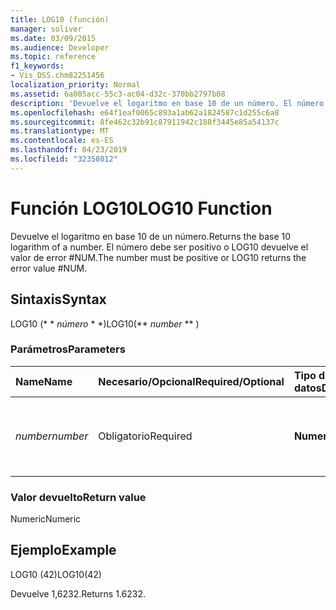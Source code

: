 ```yaml
---
title: LOG10 (función)
manager: soliver
ms.date: 03/09/2015
ms.audience: Developer
ms.topic: reference
f1_keywords:
- Vis_DSS.chm82251456
localization_priority: Normal
ms.assetid: 6a005acc-55c3-ac04-d32c-370bb2797b08
description: 'Devuelve el logaritmo en base 10 de un número. El número debe ser positivo o LOG10 devuelve el valor de error #NUM.'
ms.openlocfilehash: e64f1eaf0065c893a1ab62a1824587c1d255c6a8
ms.sourcegitcommit: 8fe462c32b91c87911942c188f3445e85a54137c
ms.translationtype: MT
ms.contentlocale: es-ES
ms.lasthandoff: 04/23/2019
ms.locfileid: "32358012"
---
```

# <a name="log10-function"></a><span data-ttu-id="e88e7-104">Función LOG10</span><span class="sxs-lookup"><span data-stu-id="e88e7-104">LOG10 Function</span></span>

<span data-ttu-id="e88e7-105">Devuelve el logaritmo en base 10 de un número.</span><span class="sxs-lookup"><span data-stu-id="e88e7-105">Returns the base 10 logarithm of a number.</span></span> <span data-ttu-id="e88e7-106">El número debe ser positivo o LOG10 devuelve el valor de error #NUM.</span><span class="sxs-lookup"><span data-stu-id="e88e7-106">The number must be positive or LOG10 returns the error value #NUM.</span></span>
  
## <a name="syntax"></a><span data-ttu-id="e88e7-107">Sintaxis</span><span class="sxs-lookup"><span data-stu-id="e88e7-107">Syntax</span></span>

<span data-ttu-id="e88e7-108">LOG10 (\* \* *número* \* \*)</span><span class="sxs-lookup"><span data-stu-id="e88e7-108">LOG10(\*\* *number* \*\* )</span></span> 
  
### <a name="parameters"></a><span data-ttu-id="e88e7-109">Parámetros</span><span class="sxs-lookup"><span data-stu-id="e88e7-109">Parameters</span></span>

|<span data-ttu-id="e88e7-110">**Name**</span><span class="sxs-lookup"><span data-stu-id="e88e7-110">**Name**</span></span>|<span data-ttu-id="e88e7-111">**Necesario/Opcional**</span><span class="sxs-lookup"><span data-stu-id="e88e7-111">**Required/Optional**</span></span>|<span data-ttu-id="e88e7-112">**Tipo de datos**</span><span class="sxs-lookup"><span data-stu-id="e88e7-112">**Data Type**</span></span>|<span data-ttu-id="e88e7-113">**Descripción**</span><span class="sxs-lookup"><span data-stu-id="e88e7-113">**Description**</span></span>|
|:-----|:-----|:-----|:-----|
| <span data-ttu-id="e88e7-114">_number_</span><span class="sxs-lookup"><span data-stu-id="e88e7-114">_number_</span></span> <br/> |<span data-ttu-id="e88e7-115">Obligatorio</span><span class="sxs-lookup"><span data-stu-id="e88e7-115">Required</span></span>  <br/> |<span data-ttu-id="e88e7-116">**Numeric**</span><span class="sxs-lookup"><span data-stu-id="e88e7-116">**Numeric**</span></span> <br/> | <span data-ttu-id="e88e7-117">El número cuyo logaritmo en base 10 desea buscar.</span><span class="sxs-lookup"><span data-stu-id="e88e7-117">The number whose base 10 logarithm you want to find.</span></span>  <br/> |
   
### <a name="return-value"></a><span data-ttu-id="e88e7-118">Valor devuelto</span><span class="sxs-lookup"><span data-stu-id="e88e7-118">Return value</span></span>

<span data-ttu-id="e88e7-119">Numeric</span><span class="sxs-lookup"><span data-stu-id="e88e7-119">Numeric</span></span>
  
## <a name="example"></a><span data-ttu-id="e88e7-120">Ejemplo</span><span class="sxs-lookup"><span data-stu-id="e88e7-120">Example</span></span>

<span data-ttu-id="e88e7-121">LOG10 (42)</span><span class="sxs-lookup"><span data-stu-id="e88e7-121">LOG10(42)</span></span> 
  
<span data-ttu-id="e88e7-122">Devuelve 1,6232.</span><span class="sxs-lookup"><span data-stu-id="e88e7-122">Returns 1.6232.</span></span> 
  

